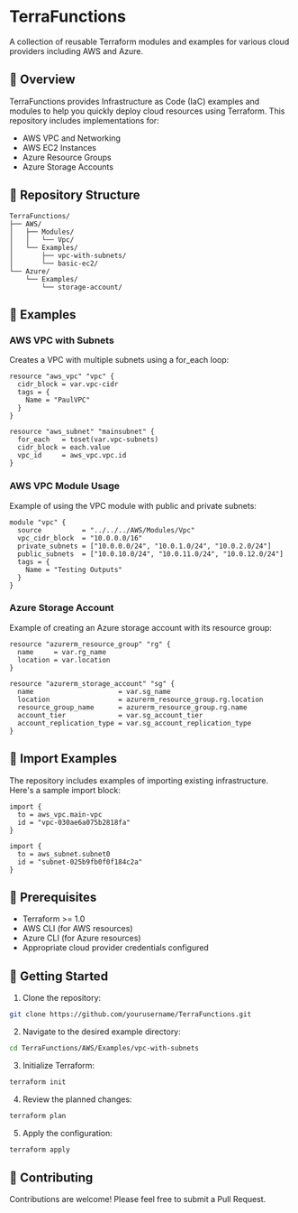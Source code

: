 # TerraFunctions

A collection of reusable Terraform modules and examples for various cloud providers including AWS and Azure.

## 🌟 Overview

TerraFunctions provides Infrastructure as Code (IaC) examples and modules to help you quickly deploy cloud resources using Terraform. This repository includes implementations for:
- AWS VPC and Networking
- AWS EC2 Instances
- Azure Resource Groups
- Azure Storage Accounts

## 📂 Repository Structure

```
TerraFunctions/
├── AWS/
│   ├── Modules/
│   │   └── Vpc/
│   └── Examples/
│       ├── vpc-with-subnets/
│       └── basic-ec2/
└── Azure/
    └── Examples/
        └── storage-account/
```

## 🚀 Examples

### AWS VPC with Subnets

Creates a VPC with multiple subnets using a for_each loop:

```hcl
resource "aws_vpc" "vpc" {
  cidr_block = var.vpc-cidr
  tags = {
    Name = "PaulVPC"
  }
}

resource "aws_subnet" "mainsubnet" {
  for_each   = toset(var.vpc-subnets)
  cidr_block = each.value
  vpc_id     = aws_vpc.vpc.id
}
```

### AWS VPC Module Usage

Example of using the VPC module with public and private subnets:

```hcl
module "vpc" {
  source          = "../../../AWS/Modules/Vpc"
  vpc_cidr_block  = "10.0.0.0/16"
  private_subnets = ["10.0.0.0/24", "10.0.1.0/24", "10.0.2.0/24"]
  public_subnets  = ["10.0.10.0/24", "10.0.11.0/24", "10.0.12.0/24"]
  tags = {
    Name = "Testing Outputs"
  }
}
```

### Azure Storage Account

Example of creating an Azure storage account with its resource group:

```hcl
resource "azurerm_resource_group" "rg" {
  name     = var.rg_name
  location = var.location
}

resource "azurerm_storage_account" "sg" {
  name                     = var.sg_name
  location                 = azurerm_resource_group.rg.location
  resource_group_name      = azurerm_resource_group.rg.name
  account_tier             = var.sg_account_tier
  account_replication_type = var.sg_account_replication_type
}
```

## 📝 Import Examples

The repository includes examples of importing existing infrastructure. Here's a sample import block:

```hcl
import {
  to = aws_vpc.main-vpc
  id = "vpc-030ae6a075b2818fa"
}

import {
  to = aws_subnet.subnet0
  id = "subnet-025b9fb0f0f184c2a"
}
```

## 🔧 Prerequisites

- Terraform >= 1.0
- AWS CLI (for AWS resources)
- Azure CLI (for Azure resources)
- Appropriate cloud provider credentials configured

## 🚀 Getting Started

1. Clone the repository:
```bash
git clone https://github.com/yourusername/TerraFunctions.git
```

2. Navigate to the desired example directory:
```bash
cd TerraFunctions/AWS/Examples/vpc-with-subnets
```

3. Initialize Terraform:
```bash
terraform init
```

4. Review the planned changes:
```bash
terraform plan
```

5. Apply the configuration:
```bash
terraform apply
```

## 🤝 Contributing

Contributions are welcome! Please feel free to submit a Pull Request.